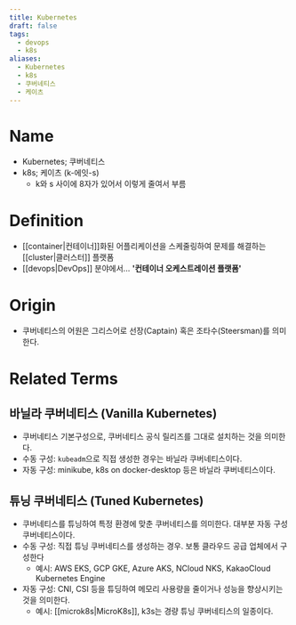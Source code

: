```yaml
---
title: Kubernetes
draft: false
tags:
  - devops
  - k8s
aliases:
  - Kubernetes
  - k8s
  - 쿠버네티스
  - 케이츠
---
```

# Name
- Kubernetes; 쿠버네티스
- k8s; 케이츠 (k-에잇-s)
	- k와 s 사이에 8자가 있어서 이렇게 줄여서 부름


# Definition
- [[container|컨테이너]]화된 어플리케이션을 스케줄링하여 문제를 해결하는 [[cluster|클러스터]] 플랫폼
- [[devops|DevOps]] 분야에서... **'컨테이너 오케스트레이션 플랫폼'**


# Origin
- 쿠버네티스의 어원은 그리스어로 선장(Captain) 혹은 조타수(Steersman)를 의미한다.


# Related Terms
## 바닐라 쿠버네티스 (Vanilla Kubernetes)
- 쿠버네티스 기본구성으로, 쿠버네티스 공식 릴리즈를 그대로 설치하는 것을 의미한다.
- 수동 구성: `kubeadm`으로 직접 생성한 경우는 바닐라 쿠버네티스이다.
- 자동 구성: minikube, k8s on docker-desktop 등은 바닐라 쿠버네티스이다.

## 튜닝 쿠버네티스 (Tuned Kubernetes)
- 쿠버네티스를 튜닝하여 특정 환경에 맞춘 쿠버네티스를 의미한다. 대부분 자동 구성 쿠버네티스이다.
- 수동 구성: 직접 튜닝 쿠버네티스를 생성하는 경우. 보통 클라우드 공급 업체에서 구성한다
	- 예시: AWS EKS, GCP GKE, Azure AKS, NCloud NKS, KakaoCloud Kubernetes Engine
- 자동 구성: CNI, CSI 등을 튜딩하여 메모리 사용량을 줄이거나 성능을 향상시키는 것을 의미한다.
	- 예시: [[microk8s|MicroK8s]], k3s는 경량 튜닝 쿠버네티스의 일종이다.
